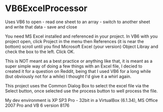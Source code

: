 # VB6ExcelProcessor
Uses VB6 to open - read one sheet to an array - switch to another sheet and write that data - save and close

You need MS Excel installed and referenced in your project. In VB6 with you project open, click Project in the menu then References (it is near the bottom) scroll until you find Microsoft Excel (your version) Object Libray and check the box to the left. Click OK.

This is NOT meant as a best practice or anything like that, it is meant as a super simple way of doing a few things with an Excel file, I decied to created it for a question on Reddit, being that I used VB6 for a long while (but obviously not for a while) I thought I'd give it a whirl again.

This project uses the Common Dialog Box to select the excel file via the Select button, once selected use the process button to well process the file.

My dev environment is XP SP3 Pro - 32bit in a VirtualBox (6.1.34), MS Office 2007 Pro and VB 6 version 8176
